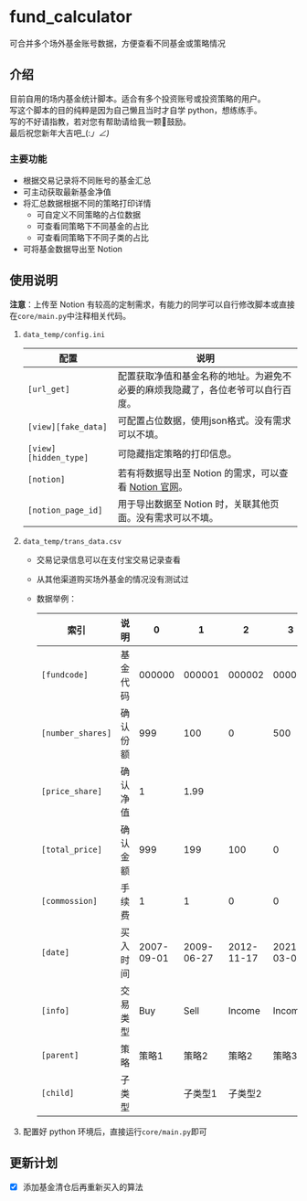# fund_calculator
可合并多个场外基金账号数据，方便查看不同基金或策略情况
## 介绍
目前自用的场内基金统计脚本。适合有多个投资账号或投资策略的用户。  
写这个脚本的目的纯粹是因为自己懒且当时才自学 python，想练练手。  
写的不好请指教，若对您有帮助请给我一颗🌟鼓励。  
最后祝您新年大吉吧_(:_」∠)_
### 主要功能
- 根据交易记录将不同账号的基金汇总
- 可主动获取最新基金净值
- 将汇总数据根据不同的策略打印详情
	- 可自定义不同策略的占位数据
	- 可查看同策略下不同基金的占比
	- 可查看同策略下不同子类的占比
- 可将基金数据导出至 Notion
## 使用说明
**注意**：上传至 Notion 有较高的定制需求，有能力的同学可以自行修改脚本或直接在`core/main.py`中注释相关代码。
1. `data_temp/config.ini`

	| 配置 | 说明 |
	| --- | --- |
	| `[url_get]` | 配置获取净值和基金名称的地址。为避免不必要的麻烦我隐藏了，各位老爷可以自行百度。 |
	| `[view][fake_data]` | 可配置占位数据，使用json格式。没有需求可以不填。 |
	| `[view][hidden_type]` | 可隐藏指定策略的打印信息。 |
	| `[notion]` | 若有将数据导出至 Notion 的需求，可以查看 [Notion 官网](https://developers.notion.com/)。 |
	| `[notion_page_id]` | 用于导出数据至 Notion 时，关联其他页面。没有需求可以不填。 |

2. `data_temp/trans_data.csv`
	- 交易记录信息可以在支付宝交易记录查看
	- 从其他渠道购买场外基金的情况没有测试过
	- 数据举例：
	
		| 索引 | 说明 | 0 | 1 | 2 | 3 |
		| --- | --- | --- | --- | --- | --- |
		| `[fundcode]` | 基金代码 | 000000 | 000001 | 000002 | 000003 |
		| `[number_shares]` | 确认份额 | 999 | 100 | 0 | 500 |
		| `[price_share]` | 确认净值 | 1 | 1.99 |  |  |
		| `[total_price]` | 确认金额 | 999 | 199 | 100 | 0 |
		| `[commossion]` | 手续费 | 1 | 1 | 0 | 0 |
		| `[date]` | 买入时间 | 2007-09-01 | 2009-06-27 | 2012-11-17 | 2021-03-08 |
		| `[info]` | 交易类型 | Buy | Sell | Income | Income |
		| `[parent]` | 策略 | 策略1 | 策略2 | 策略2 | 策略3 |
		| `[child]` | 子类型 |  | 子类型1 | 子类型2 |  |
    
3. 配置好 python 环境后，直接运行`core/main.py`即可
## 更新计划
- [x] 添加基金清仓后再重新买入的算法
